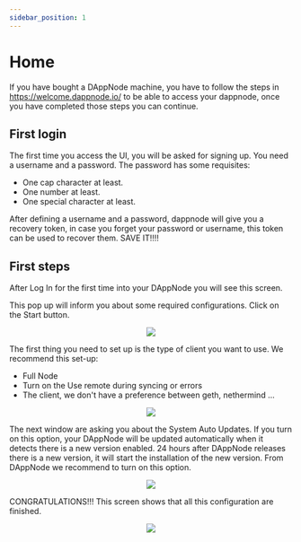 ```yaml
---
sidebar_position: 1
---
```


# Home

If you have bought a DAppNode machine, you have to follow the steps in https://welcome.dappnode.io/ to be able to access your dappnode, once you have completed those steps you can continue.

## First login

The first time you access the UI, you will be asked for signing up. You need a username and a password. The password has some requisites:

- One cap character at least.
- One number at least.
- One special character at least.

After defining a username and a password, dappnode will give you a recovery token, in case you forget your password or username, this token can be used to recover them. SAVE IT!!!!

## First steps

After Log In for the first time into your DAppNode you will see this screen.

This pop up will inform you about some required configurations. Click on the Start button.

<p align="center">
    <img src="../../../../img/first_steps_1.png"/>
</p>

The first thing you need to set up is the type of client you want to use. We recommend this set-up:

- Full Node
- Turn on the Use remote during syncing or errors
- The client, we don't have a preference between geth, nethermind ...

<p align="center">
    <img src="../../../../img/first_steps_2.png"/>
</p>

The next window are asking you about the System Auto Updates. If you turn on this option, your DAppNode will be updated automatically when it detects there is a new version enabled. 24 hours after DAppNode releases there is a new version, it will start the installation of the new version.
From DAppNode we recommend to turn on this option.

<p align="center">
    <img src="../../../../img/first_steps_3.png"/>
</p>

CONGRATULATIONS!!! This screen shows that all this configuration are finished.

<p align="center">
    <img src="../../../../img/first_steps_4.png"/>
</p>
